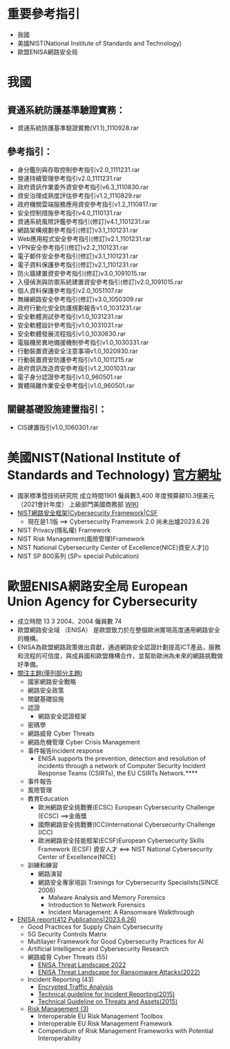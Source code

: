 # 重要參考指引 
- 我國
- 美國NIST(National Institute of Standards and Technology)
- 歐盟ENISA網路安全局
# 我國
## 資通系統防護基準驗證實務：
- 資通系統防護基準驗證實務(V1.1)_1110928.rar

## 參考指引：
- 身分鑑別與存取控制參考指引v2.0_1111231.rar
- 營運持續管理參考指引v2.0_1111231.rar
- 政府資訊作業委外資安參考指引v6.3_1110830.rar
- 資安治理成熟度評估參考指引v1.2_1110829.rar
- 政府機關雲端服務應用資安參考指引v1.2_1110817.rar
- 安全控制措施參考指引v4.0_1110131.rar
- 資通系統風險評鑑參考指引(修訂)v4.1_1101231.rar
- 網路架構規劃參考指引(修訂)v3.1_1101231.rar
- Web應用程式安全參考指引(修訂)v2.1_1101231.rar
- VPN安全參考指引(修訂)v2.2_1101231.rar
- 電子郵件安全參考指引(修訂)v3.1_1101231.rar
- 電子資料保護參考指引(修訂)v2.1_1101231.rar
- 防火牆建置資安參考指引(修訂)v3.0_1091015.rar
- 入侵偵測與防禦系統建置資安參考指引(修訂)v2.0_1091015.rar
- 個人資料保護參考指引v2.0_1051107.rar
- 無線網路安全參考指引(修訂)v3.0_1050309.rar
- 政府行動化安全防護規劃報告v1.0_1031231.rar
- 安全軟體測試參考指引v1.0_1031231.rar
- 安全軟體設計參考指引v1.0_1031031.rar
- 安全軟體發展流程指引v1.0_1030630.rar
- 電腦機房異地備援機制參考指引v1.0_1030331.rar
- 行動裝置資通安全注意事項v1.0_1020930.rar
- 行動裝置資安防護參考指引v1.0_1011215.rar
- 政府資訊改造資安參考指引v1.2_1001031.rar
- 電子身分認證參考指引v1.0_960501.rar
- 實體隔離作業安全參考指引v1.0_960501.rar
## 關鍵基礎設施建置指引：
- CIS建置指引v1.0_1060301.rar

# 美國NIST(National Institute of Standards and Technology) [官方網址](https://www.nist.gov/)
- 國家標準暨技術研究院 成立時間1901  僱員數3,400   年度預算額10.3億美元（2021會計年度） 上級部門美國商務部 [WIKI](https://zh.wikipedia.org/zh-tw/%E5%9C%8B%E5%AE%B6%E6%A8%99%E6%BA%96%E6%8A%80%E8%A1%93%E7%A0%94%E7%A9%B6%E6%89%80)
- [NIST網路安全框架|Cybersecurity Framework|CSF]()
  - 現在是1.1版 ==> Cybersecurity Framework 2.0 尚未出爐2023.6.28 
- NIST Privacy(隱私權) Framework
- NIST Risk Management(風險管理)Framework
- NIST National Cybersecurity Center of Excellence(NICE)資安人才]()
- NIST SP 800系列 (SP= special Publication)

# 歐盟ENISA網路安全局 European Union Agency for Cybersecurity
- 成立時間	13 3 2004、​2004   僱員數	74
- 歐盟網路安全域 （ENISA） 是歐盟致力於在整個歐洲實現高度通用網路安全的機構。
- ENISA為歐盟網路政策做出貢獻，通過網路安全認證計劃提高ICT產品，服務和流程的可信度，與成員國和歐盟機構合作，並幫助歐洲為未來的網路挑戰做好準備。
- [關注主題(僅列部分主題)](https://www.enisa.europa.eu/topics) 
  - 國家網路安全戰略
  - 網路安全政策
  - 關鍵基礎設施
  - 認證
    - 網路安全認證框架
  - 密碼學
  - 網路威脅 Cyber Threats
  - 網路危機管理 Cyber Crisis Management
  - 事件報告Incident response
    - ENISA supports the prevention, detection and resolution of incidents through a network of Computer Security Incident Response Teams (CSIRTs), the EU CSIRTs Network.**** 
  - 事件報告
  - 風險管理
  - 教育Education
    - 歐洲網路安全挑戰賽(ECSC) European Cybersecurity Challenge (ECSC) ==>金盾獎
    - 國際網路安全挑戰賽(ICC)International Cybersecurity Challenge (ICC)
    - 歐洲網路安全技能框架(ECSF)European Cybersecurity Skills Framework (ECSF)  資安人才  <==> NIST National Cybersecurity Center of Excellence(NICE)
  - 訓練和練習
    - 網路演習
    - 網路安全專家培訓 Trainings for Cybersecurity Specialists(SINCE 2008)
      - Malware Analysis and Memory Forensics
      - Introduction to Network Forensics
      - Incident Management: A Ransomware Walkthrough
- [ENISA report(412 Publications|2023.6.26)](https://www.enisa.europa.eu/publications#c3=2013&c3=2023&c3=false&c5=publicationDate&reversed=on&b_start=0)
  - Good Practices for Supply Chain Cybersecurity
  - 5G Security Controls Matrix
  - Multilayer Framework for Good Cybersecurity Practices for AI
  - Artificial Intelligence and Cybersecurity Research
  - 網路威脅 Cyber Threats (55)
    - [ENISA Threat Landscape 2022](https://www.enisa.europa.eu/publications/enisa-threat-landscape-2022)
    - [ENISA Threat Landscape for Ransomware Attacks(2022)](https://www.enisa.europa.eu/publications/enisa-threat-landscape-for-ransomware-attacks)
  - Incident Reporting (43)
    - [Encrypted Traffic Analysis](https://www.enisa.europa.eu/publications/encrypted-traffic-analysis)
    - [Technical guideline for Incident Reporting(2015)](https://www.enisa.europa.eu/publications/technical-guideline-for-incident-reporting)
    - [Technical Guideline on Threats and Assets(2015)](https://www.enisa.europa.eu/publications/technical-guideline-on-threats-and-assets)
  - [Risk Management (3)](https://www.enisa.europa.eu/publications#c3=2013&c3=2023&c3=false&c5=publicationDate&reversed=on&b_start=0&c2=Risk+Management)
    - Interoperable EU Risk Management Toolbox
    - Interoperable EU Risk Management Framework
    - Compendium of Risk Management Frameworks with Potential Interoperability
